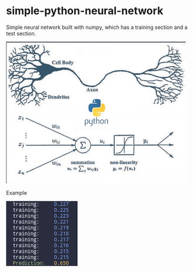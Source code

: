 # simple-python-neural-network
<p>Simple neural network built with numpy, which has a training section and a test section.</p>

![sampleimg](https://raw.githubusercontent.com/emajidev/simple-python-neural-network/master/sample.png)

Example

![sample img terminal out](https://raw.githubusercontent.com/emajidev/simple-python-neural-network/master/sample2.png)
